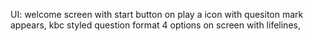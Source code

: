 
UI: 
welcome screen with start button
on play a icon with quesiton mark appears, kbc styled question format
4 options on screen with lifelines, 

